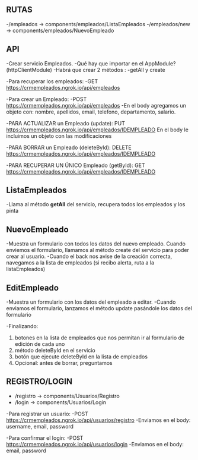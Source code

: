 ## RUTAS 

-/empleados -> components/empleados/ListaEmpleados
-/empleados/new -> components/empleados/NuevoEmpleado

## API
-Crear servicio Empleados.
    -Qué hay que importar en el AppModule? (httpClientModule)
-Habrá que crear 2 métodos :
    -getAll y create

-Para recuperar los empleados:
    -GET https://crmempleados.ngrok.io/api/empleados

-Para crear un Empleado:
    -POST https://crmempleados.ngrok.io/api/empleados
    -En el body agregamos un objeto con: nombre, apellidos, email, telefono, departamento, salario.

-PARA ACTUALIZAR un Empleado (update):
    PUT https://crmempleados.ngrok.io/api/empleados/IDEMPLEADO
    En el body le incluimos un objeto con las modificaciones

-PARA BORRAR un Empleado (deleteById):
    DELETE https://crmempleados.ngrok.io/api/empleados/IDEMPLEADO
    
-PARA RECUPERAR UN ÚNICO Empleado (getById):
    GET https://crmempleados.ngrok.io/api/empleados/IDEMPLEADO


## ListaEmpleados
-Llama al método **getAll** del servicio, recupera todos los empleados y los pinta

## NuevoEmpleado
-Muestra un formulario con todos los datos del nuevo empleado. Cuando enviemos el formulario, llamamos al método create del servicio para poder crear al usuario.
-Cuando el back nos avise de la creación correcta, navegamos a la lista de empleados (si recibo alerta, ruta a la listaEmpleados)

## EditEmpleado
-Muestra un formulario con los datos del empleado a editar.
-Cuando enviamos el formulario, lanzamos el método update pasándole los datos del formulario

-Finalizando:
1. botones en la lista de empleados que nos permitan ir al formulario de edición de cada uno
2. método deleteById en el servicio
3. botón que ejecute deleteById en la lista de empleados
4. Opcional: antes de borrar, preguntamos


## REGISTRO/LOGIN

- /registro -> components/Usuarios/Registro
- /login -> components/Usuarios/Login

-Para registrar un usuario:
    -POST https://crmempleados.ngrok.io/api/usuarios/registro
    -Enviamos en el body: username, email, password

-Para confirmar el login:
    -POST https://crmempleados.ngrok.io/api/usuarios/login
    -Enviamos en el body: email, password
